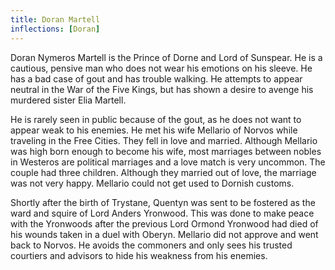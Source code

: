 ```yaml
---
title: Doran Martell
inflections: [Doran]
---
```


Doran Nymeros Martell is the Prince of Dorne and Lord of Sunspear. He is a cautious, pensive man who does not wear his emotions on his sleeve. He has a bad case of gout and has trouble walking. He attempts to appear neutral in the War of the Five Kings, but has shown a desire to avenge his murdered sister Elia Martell.

He is rarely seen in public because of the gout, as he does not want to appear weak to his enemies. He met his wife Mellario of Norvos while traveling in the Free Cities. They fell in love and married. Although Mellario was high born enough to become his wife, most marriages between nobles in Westeros are political marriages and a love match is very uncommon. The couple had three children. Although they married out of love, the marriage was not very happy. Mellario could not get used to Dornish customs.

Shortly after the birth of Trystane, Quentyn was sent to be fostered as the ward and squire of Lord Anders Yronwood. This was done to make peace with the Yronwoods after the previous Lord Ormond Yronwood had died of his wounds taken in a duel with Oberyn. Mellario did not approve and went back to Norvos. He avoids the commoners and only sees his trusted courtiers and advisors to hide his weakness from his enemies. 



